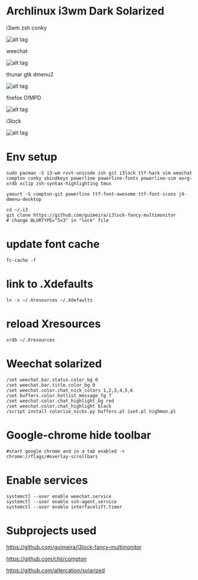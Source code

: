 # Archlinux i3wm Dark Solarized

i3wm zsh conky

![alt tag](https://github.com/eoli3n/dotfiles/blob/master/screenshots/i3wm.png)

weechat

![alt tag](https://github.com/eoli3n/dotfiles/blob/master/screenshots/weechat.png)

thunar gtk dmenu2

![alt tag](https://github.com/eoli3n/dotfiles/blob/master/screenshots/thunar.png)

firefox O!MPD

![alt tag](https://github.com/eoli3n/dotfiles/blob/master/screenshots/web.png)

i3lock

![alt tag](https://github.com/eoli3n/dotfiles/blob/master/screenshots/i3lock.png)

# Env setup
    
    sudo pacman -S i3-wm rxvt-unicode zsh git i3lock ttf-hack vim weechat compton conky xbindkeys powerline powerline-fonts powerline-vim xorg-xrdb xclip zsh-syntax-highlighting tmux

    yaourt -S compton-git powerline ttf-font-awesome ttf-font-icons j4-dmenu-desktop

    cd ~/.i3
    git clone https://github.com/guimeira/i3lock-fancy-multimonitor
    # change BLURTYPE="5x3" in "lock" file


# update font cache
    
    fc-cache -f

# link to .Xdefaults
    
    ln -s ~/.Xresources ~/.Xdefaults

# reload Xresources
    
    xrdb ~/.Xresources

# Weechat solarized

    /set weechat.bar.status.color_bg 0
    /set weechat.bar.title.color_bg 0
    /set weechat.color.chat_nick_colors 1,2,3,4,5,6
    /set buffers.color.hotlist_message_fg 7
    /set weechat.color.chat_highlight_bg red
    /set weechat.color.chat_highlight black
    /script install colorize_nicks.py buffers.pl iset.pl highmon.pl

# Google-chrome hide toolbar

    #start google chrome and in a tab enabled ->
    chrome://flags/#overlay-scrollbars

# Enable services

    systemctl --user enable weechat.service
    systemctl --user enable ssh-agent.service
    systemctl --user enable interfacelift.timer

# Subprojects used

https://github.com/guimeira/i3lock-fancy-multimonitor

https://github.com/chjj/compton

https://github.com/altercation/solarized
